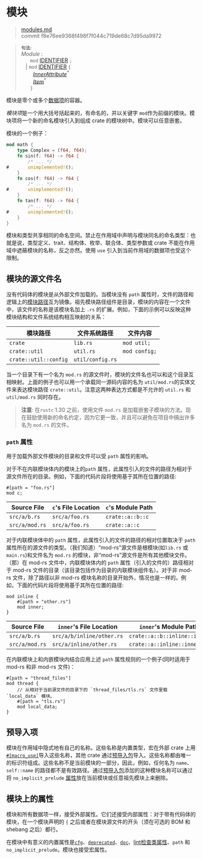 # 模块

>[modules.md](https://github.com/rust-lang/reference/blob/master/src/items/modules.md)\
>commit f8e76ee9368f498f7f044c719de68c7d95da9972


> **<sup>句法:</sup>**\
> _Module_ :\
> &nbsp;&nbsp; &nbsp;&nbsp; `mod` [IDENTIFIER] `;`\
> &nbsp;&nbsp; | `mod` [IDENTIFIER] `{`\
> &nbsp;&nbsp; &nbsp;&nbsp;&nbsp;&nbsp; [_InnerAttribute_]<sup>\*</sup>\
> &nbsp;&nbsp; &nbsp;&nbsp;&nbsp;&nbsp; [_Item_]<sup>\*</sup>\
> &nbsp;&nbsp; &nbsp;&nbsp; `}`

模块是零个或多个[数据项]的容器。

*模块项*是一个用大括号括起来的，有命名的，并以关键字 `mod`作为前缀的模块。模块项将一个新的命名模块引入到组成 crate 的模块树中。模块可以任意嵌套。

模块的一个例子：

```rust
mod math {
    type Complex = (f64, f64);
    fn sin(f: f64) -> f64 {
        /* ... */
#       unimplemented!();
    }
    fn cos(f: f64) -> f64 {
        /* ... */
#       unimplemented!();
    }
    fn tan(f: f64) -> f64 {
        /* ... */
#       unimplemented!();
    }
}
```

模块和类型共享相同的命名空间。禁止在作用域中声明与模块同名的命名类型：也就是说，类型定义、trait、结构体、枚举、联合体、类型参数或 crate 不能在作用域中遮蔽模块的名称，反之亦然。使用 `use` 引入到当前作用域的数据项也受这个限制。

## 模块的源文件名

没有代码体的模块是从外部文件加载的。当模块没有 `path` 属性时，文件的路径和逻辑上的[模块路径]互为镜像。祖先模块路径组件是目录，模块的内容在一个文件中，该文件的名称是该模块名加上 `.rs` 的扩展。例如，下面的示例可以反映这种模块结构和文件系统结构相互映射的关系：

模块路径               | 文件系统路径  | 文件内容
------------------------- | ---------------  | -------------
`crate`                   | `lib.rs`         | `mod util;`
`crate::util`             | `util.rs`        | `mod config;`
`crate::util::config`     | `util/config.rs` |

当一个目录下有一个名为 `mod.rs` 的源文件时，模块的文件名也可以和这个目录互相映射。上面的例子也可以用一个承载同一源码内容的名为 `util/mod.rs`的实体文件来表达模块路径 `crate::util`。注意这两种表达方式都是不允许的 `util.rs` 和 `util/mod.rs` 同时存在。

> **注意**: 在`rustc` 1.30 之前，使用文件 `mod.rs` 是加载嵌套子模块的方法。现在鼓励使用新的命名约定，因为它更一致，并且可以避免在项目中搞出许多名为 `mod.rs` 的文件。
> 
### `path` 属性

用于加载外部文件模块的目录和文件可以受 `path` 属性的影响。

对于不在内联模块体内的模块上的`path` 属性，此属性引入的文件的路径为相对于源文件所在的目录。例如，下面的代码片段将使用基于其所在位置的路径:

<!-- ignore: requires external files -->
```rust,ignore
#[path = "foo.rs"]
mod c;
```

Source File    | `c`'s File Location | `c`'s Module Path
-------------- | ------------------- | ----------------------
`src/a/b.rs`   | `src/a/foo.rs`      | `crate::a::b::c`
`src/a/mod.rs` | `src/a/foo.rs`      | `crate::a::c`

对于内联模块体中的 `path` 属性，此属性引入的文件的路径的相对位置取决于 `path` 属性所在的源文件的类型。（我们知道）“mod-rs”源文件是根模块(如`lib.rs` 或 `main.rs`)和文件名为 `mod.rs` 的模块，非“mod-rs”源文件是所有其他模块文件。（那）在 mod-rs 文件中，内联模块体内的 `path` 属性（引入的文件的）路径相对于 mod-rs 文件的目录（该目录包括作为目录的内联模块组件名）。对于非 mod-rs 文件，除了路径以非 mod-rs 模块名称的目录开始外，情况也是一样的。例如，下面的代码片段将使用基于其所在位置的路径:

<!-- ignore: requires external files -->
```rust,ignore
mod inline {
    #[path = "other.rs"]
    mod inner;
}
```

Source File    | `inner`'s File Location   | `inner`'s Module Path
-------------- | --------------------------| ----------------------------
`src/a/b.rs`   | `src/a/b/inline/other.rs` | `crate::a::b::inline::inner`
`src/a/mod.rs` | `src/a/inline/other.rs`   | `crate::a::inline::inner`

在内联模块上和内嵌模块内结合应用上述 `path` 属性规则的一个例子(同时适用于 mod-rs 和非 mod-rs 文件)：

<!-- ignore: requires external files -->
```rust,ignore
#[path = "thread_files"]
mod thread {
    // 从相对于当前源文件的目录下的 `thread_files/tls.rs` 文件里载 `local_data` 模块。
    #[path = "tls.rs"]
    mod local_data;
}
```

## 预导入项

模块在作用域中隐式地有自己的名称。这些名称是内置类型，宏在外部 crate 上用[`#[macro_use]`][macro_use]导入这些名称，其他 crate 通过[预导入包]导入。这些名称都由唯一的标识符组成。这些名称不是当前模块的一部分，因此，例如，任何名为 `name`、 `self::name` 的路径都不是有效路径。通过[预导入包]添加的这种模块名称可以通过将 `no_implicit_prelude` [属性]放在当前模块或任意祖先模块上来删除。

## 模块上的属性

模块和所有数据项一样，接受外部属性。它们还接受内部属性：对于带有代码体的模块，在一个模块声明的 `{` 之后或者在模块源文件的开头（须在可选的 BOM 和 shebang 之后）都行。

在模块中有意义的内置属性是[`cfg`]、[`deprecated`]、[`doc`]、[lint检查类属性]、`path` 和 `no_implicit_prelude`。模块也接受宏属性。

[_InnerAttribute_]: ../attributes.md
[_Item_]: ../items.md
[macro_use]: ../macros-by-example.md#macro_use属性
[`cfg`]: ../conditional-compilation.md
[`deprecated`]: ../attributes/diagnostics.md#deprecated属性
[`doc`]: https://doc.rust-lang.org/rustdoc/the-doc-attribute.html
[IDENTIFIER]: ../identifiers.md
[属性]: ../attributes.md
[数据项]: ../items.md
[模块路径]: ../paths.md
[预导入包]: ../crates-and-source-files.md#预导入包和-no_std
[lint检查类属性]: ../attributes/diagnostics.md#lint检查类属性
